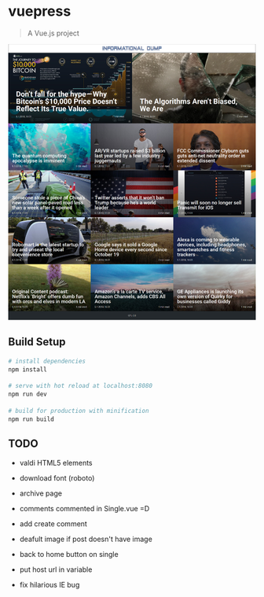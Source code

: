 # vuepress

> A Vue.js project

![Alt text](./screen.jpg?raw=true "Title")

## Build Setup

``` bash
# install dependencies
npm install

# serve with hot reload at localhost:8080
npm run dev

# build for production with minification
npm run build 
```

## TODO

- valdi HTML5 elements

- download font (roboto)

- archive page

- comments commented in Single.vue =D

- add create comment

- deafult image if post doesn't have image

- back to home button on single

- put host url in variable

- fix hilarious IE bug


